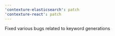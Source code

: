 ```yaml
---
'contexture-elasticsearch': patch
'contexture-react': patch
---
```


Fixed various bugs related to keyword generations
